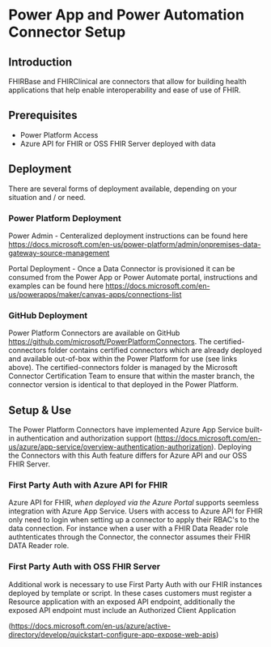 # Power App and Power Automation Connector Setup 

## Introduction

FHIRBase and FHIRClinical are connectors that allow for building health applications that help enable interoperability and ease of use of FHIR.

## Prerequisites

- Power Platform Access  
- Azure API for FHIR or OSS FHIR Server deployed with data

## Deployment

There are several forms of deployment available, depending on your situation and / or need. 

### Power Platform Deployment

Power Admin - Centeralized deployment instructions can be found here https://docs.microsoft.com/en-us/power-platform/admin/onpremises-data-gateway-source-management

Portal Deployment - Once a Data Connector is provisioned it can be consumed from the Power App or Power Automate portal, instructions and examples can be found here https://docs.microsoft.com/en-us/powerapps/maker/canvas-apps/connections-list 

### GitHub Deployment 

Power Platform Connectors are available on GitHub https://github.com/microsoft/PowerPlatformConnectors.  The certified-connectors folder contains certified connectors which are already deployed and available out-of-box within the Power Platform for use (see links above). The certified-connectors folder is managed by the Microsoft Connector Certification Team to ensure that within the master branch, the connector version is identical to that deployed in the Power Platform. 


## Setup & Use

The Power Platform Connectors have implemented Azure App Service built-in authentication and authorization support (https://docs.microsoft.com/en-us/azure/app-service/overview-authentication-authorization).  Deploying the Connectors with this Auth feature differs for Azure API and our OSS FHIR Server.   

### First Party Auth with Azure API for FHIR

Azure API for FHIR, *when deployed via the Azure Portal* supports seemless integration with Azure App Service.  Users with access to Azure API for FHIR only need to login when setting up a connector to apply their RBAC's to the data connection.  For instance when a user with a FHIR Data Reader role authtenticates through the Connector, the connector assumes their FHIR DATA Reader role.   

### First Party Auth with OSS FHIR Server

Additional work is necessary to use First Party Auth with our FHIR instances deployed by template or script.  In these cases customers must register a Resource application with an exposed API endpoint, additionally the exposed API endpoint must include an Authorized Client Application 

  (https://docs.microsoft.com/en-us/azure/active-directory/develop/quickstart-configure-app-expose-web-apis)

